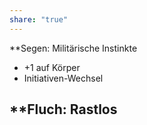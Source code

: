 ```yaml
---
share: "true"
---
```

**Segen: Militärische Instinkte   
- +1 auf Körper  
- Initiativen-Wechsel  
  
**Fluch: Rastlos  
- 